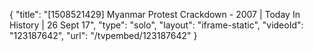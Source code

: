 {
    "title": "[1508521429] Myanmar Protest Crackdown - 2007 | Today In History | 26 Sept 17",
    "type": "solo",
    "layout": "iframe-static",
    "videoId": "123187642",
    "url": "\/tvpembed\/123187642"
}